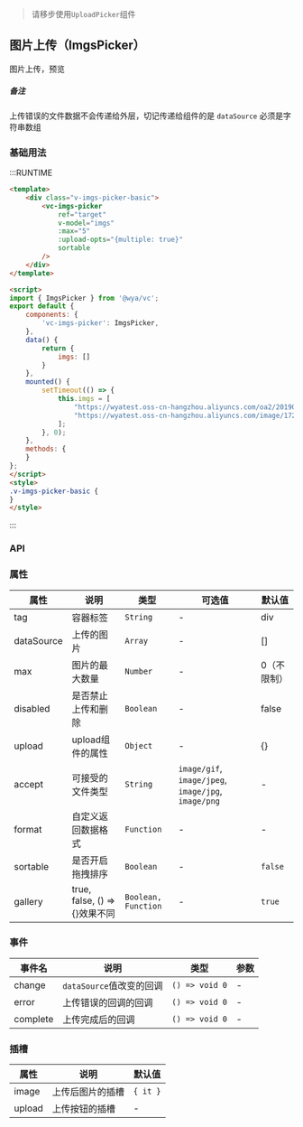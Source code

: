 > 请移步使用`UploadPicker`组件

## 图片上传（ImgsPicker）
图片上传，预览
##### 备注
上传错误的文件数据不会传递给外层，切记传递给组件的是 `dataSource` 必须是字符串数组

### 基础用法

:::RUNTIME
```html
<template>
	<div class="v-imgs-picker-basic">
		<vc-imgs-picker 
			ref="target"
			v-model="imgs" 
			:max="5"
			:upload-opts="{multiple: true}"
			sortable
		/>
	</div>
</template>

<script>
import { ImgsPicker } from '@wya/vc';
export default {
	components: {
		'vc-imgs-picker': ImgsPicker,
	},
	data() {
		return {
			imgs: []
		}
	},
	mounted() {
		setTimeout(() => {
			this.imgs = [
				"https://wyatest.oss-cn-hangzhou.aliyuncs.com/oa2/20190117/1547696227226/222.jpg",
				"https://wyatest.oss-cn-hangzhou.aliyuncs.com/image/172/20190812/112918/微信图片_20190624213255.jpg"
			];
		}, 0);
	},
	methods: {
	}
};
</script>
<style>
.v-imgs-picker-basic {
}
</style>
```
:::
### API

### 属性

属性 | 说明 | 类型 | 可选值 | 默认值
---|---|---|---|---
tag | 容器标签 | `String` | - | div
dataSource | 上传的图片 | `Array` | - | []
max | 图片的最大数量 | `Number` | - |0（不限制）
disabled | 是否禁止上传和删除 | `Boolean` | - | false
upload | upload组件的属性 | `Object` | - | {}
accept | 可接受的文件类型 | `String` | `image/gif`, `image/jpeg`, `image/jpg`, `image/png` | -
format | 自定义返回数据格式 | `Function` | - | -
sortable | 是否开启拖拽排序 | `Boolean` | - | `false` 
gallery | true, false, () => {}效果不同 | `Boolean, Function` | - | `true` 


### 事件

事件名 | 说明 | 类型 | 参数
---|---|---|---
change | `dataSource`值改变的回调 | `() => void 0` | -
error | 上传错误的回调的回调 | `() => void 0` | -
complete | 上传完成后的回调 | `() => void 0` | -


### 插槽

属性 | 说明 | 默认值
---|---|---
image | 上传后图片的插槽 | `{ it }`
upload | 上传按钮的插槽 | -
